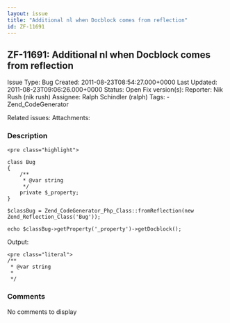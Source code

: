 ```yaml
---
layout: issue
title: "Additional nl when Docblock comes from reflection"
id: ZF-11691
---
```


ZF-11691: Additional nl when Docblock comes from reflection
-----------------------------------------------------------

 Issue Type: Bug Created: 2011-08-23T08:54:27.000+0000 Last Updated: 2011-08-23T09:06:26.000+0000 Status: Open Fix version(s): 
 Reporter:  Nik Rush (nik rush)  Assignee:  Ralph Schindler (ralph)  Tags: - Zend\_CodeGenerator
 
 Related issues: 
 Attachments: 
### Description

 
    <pre class="highlight">
    
    class Bug
    {
        /**
         * @var string
         */
        private $_property;
    }
    
    $classBug = Zend_CodeGenerator_Php_Class::fromReflection(new Zend_Reflection_Class('Bug'));
    
    echo $classBug->getProperty('_property')->getDocblock();
    


Output:

 
    <pre class="literal">
    /**
     * @var string
     *
     */


 

 

### Comments

No comments to display